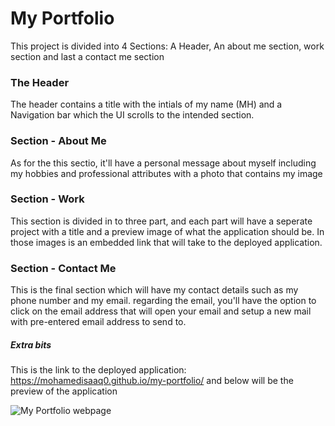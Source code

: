 # My  Portfolio

This project is divided into 4 Sections: A Header, An about me section, work section and last a contact me section
   
### The Header 

The header contains a title with the intials of my name (MH) and a Navigation bar which the UI scrolls to the intended section.

### Section - About Me 

As for the this sectio, it'll have a personal message about myself including my hobbies and professional attributes with a photo that contains my image

### Section - Work

This section is divided in to three part, and each part will have a seperate project with a title and a preview image of what the application should be. In those images is an embedded link that will take to the deployed application.

### Section - Contact Me

This is the final section which will have my contact details such as my phone number and my email. regarding the email, you'll have the option to click on the email address that will open your email and setup a new mail with pre-entered email address to send to.



##### Extra bits

This is the link to the deployed application: https://mohamedisaaq0.github.io/my-portfolio/ and below will be the preview of the application


![My Portfolio webpage](preview.png)
